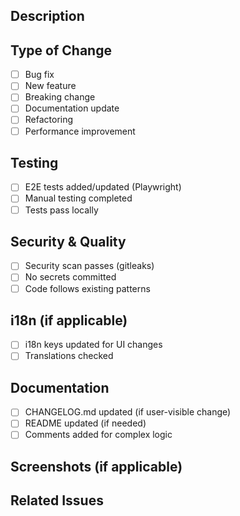 ## Description
<!-- Briefly describe what this PR does -->

## Type of Change
- [ ] Bug fix
- [ ] New feature
- [ ] Breaking change
- [ ] Documentation update
- [ ] Refactoring
- [ ] Performance improvement

## Testing
- [ ] E2E tests added/updated (Playwright)
- [ ] Manual testing completed
- [ ] Tests pass locally

## Security & Quality
- [ ] Security scan passes (gitleaks)
- [ ] No secrets committed
- [ ] Code follows existing patterns

## i18n (if applicable)
- [ ] i18n keys updated for UI changes
- [ ] Translations checked

## Documentation
- [ ] CHANGELOG.md updated (if user-visible change)
- [ ] README updated (if needed)
- [ ] Comments added for complex logic

## Screenshots (if applicable)
<!-- Add screenshots for UI changes -->

## Related Issues
<!-- Link to related issues: Fixes #123, Relates to #456 -->
